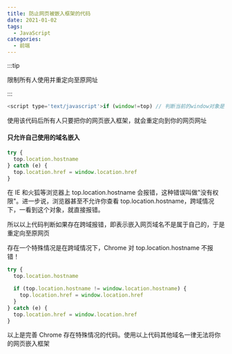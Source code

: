 ```yaml
---
title: 防止网页被嵌入框架的代码
date: 2021-01-02
tags:
  - JavaScript
categories:
  - 前端
---
```


:::tip

限制所有人使用并重定向至原网址

:::

```javascript
<script type='text/javascript'>if (window!=top) // 判断当前的window对象是否是top对象 top.location.href = window.location.href; // 如果不是，将top对象的网址自动导向被嵌入网页的网址</script>
```

<!-- more -->

使用该代码后所有人只要把你的网页嵌入框架，就会重定向到你的网页网址

#### 只允许自己使用的域名嵌入

```javascript
try {
  top.location.hostname
} catch (e) {
  top.location.href = window.location.href
}
```

在 IE 和火狐等浏览器上 top.location.hostname 会报错，这种错误叫做"没有权限"。进一步说，浏览器甚至不允许你查看 top.location.hostname，跨域情况下，一看到这个对象，就直接报错。

所以以上代码判断如果存在跨域报错，即表示嵌入网页域名不是属于自己的，于是重定向至原网页

存在一个特殊情况是在跨域情况下，Chrome 对 top.location.hostname 不报错！

```javascript
try {
  top.location.hostname

  if (top.location.hostname != window.location.hostname) {
    top.location.href = window.location.href
  }
} catch (e) {
  top.location.href = window.location.href
}
```

以上是完善 Chrome 存在特殊情况的代码。使用以上代码其他域名一律无法将你的网页嵌入框架
